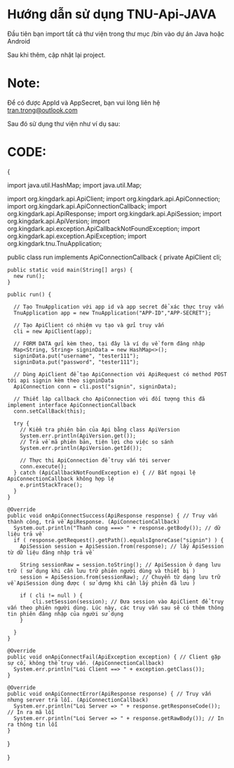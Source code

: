 # Hướng dẫn sử dụng TNU-Api-JAVA

Đầu tiên bạn import tất cả thư viện trong thư mục /bin vào dự án Java hoặc Android

Sau khi thêm, cập nhật lại project.

# Note:
Để có được AppId và AppSecret, bạn vui lòng liên hệ tran.trong@outlook.com

Sau đó sử dụng thư viện như ví dụ sau:
# CODE:
{

  import java.util.HashMap;
  import java.util.Map;

  import org.kingdark.api.ApiClient;
  import org.kingdark.api.ApiConnection;
  import org.kingdark.api.ApiConnectionCallback;
  import org.kingdark.api.ApiResponse;
  import org.kingdark.api.ApiSession;
  import org.kingdark.api.ApiVersion;
  import org.kingdark.api.exception.ApiCallbackNotFoundException;
  import org.kingdark.api.exception.ApiException;
  import org.kingdark.tnu.TnuApplication;

  public class run implements ApiConnectionCallback {
    private ApiClient cli;

    public static void main(String[] args) {
      new run();
    }

    public run() {

      // Tạo TnuApplication với app id và app secret để xác thực truy vấn
      TnuApplication app = new TnuApplication("APP-ID","APP-SECRET");

      // Tạo ApiClient có nhiệm vụ tạo và gửi truy vấn
      cli = new ApiClient(app);

      // FORM DATA gửi kèm theo, tại đây là ví dụ về form đăng nhập
      Map<String, String> signinData = new HashMap<>();
      signinData.put("username", "tester111");
      signinData.put("password", "tester111");

      // Dùng ApiClient để tạo ApiConnection với ApiRequest có method POST tới api signin kèm theo signinData
      ApiConnection conn = cli.post("signin", signinData);

      // Thiết lập callback cho ApiConnection với đối tượng this đã implement interface ApiConnectionCallback
      conn.setCallBack(this);

      try {
        // Kiểm tra phiên bản của Api bằng class ApiVersion
        System.err.println(ApiVersion.get());
        // Trả về mã phiên bản, tiện lợi cho việc so sánh
        System.err.println(ApiVersion.getId());

        // Thực thi ApiConnection để truy vấn tới server
        conn.execute();
      } catch (ApiCallbackNotFoundException e) { // Bắt ngoại lệ ApiConnectionCallback không hợp lệ
        e.printStackTrace();
      }
    }

    @Override
    public void onApiConnectSuccess(ApiResponse response) { // Truy vấn thành công, trả về ApiResponse. (ApiConnectionCallback)
      System.out.println("Thanh cong ===> " + response.getBody()); // dữ liệu trả về
      if ( response.getRequest().getPath().equalsIgnoreCase("signin") ) {
        ApiSession session = ApiSession.from(response); // lấy ApiSession từ dữ liệu đăng nhập trả về

        String sessionRaw = session.toString(); // ApiSession ở dạng lưu trữ ( sử dụng khi cần lưu trữ phiên người dùng và thiết bị )
        session = ApiSession.from(sessionRaw); // Chuyển từ dạng lưu trữ về ApiSession dùng được ( sử dựng khi cần lấy phiên đã lưu )

        if ( cli != null ) {
            cli.setSession(session); // Đưa session vào ApiClient để truy vấn theo phiên người dùng. Lúc này, các truy vấn sau sẽ có thêm thông tin phiên đăng nhập của người sử dụng
        }

      }
    }

    @Override
    public void onApiConnectFail(ApiException exception) { // Client gặp sự cố, không thể truy vấn. (ApiConnectionCallback)
      System.err.println("Loi Client ==> " + exception.getClass());
    }

    @Override
    public void onApiConnectError(ApiResponse response) { // Truy vấn nhưng server trả lỗi. (ApiConnectionCallback)
      System.err.println("Loi Server => " + response.getResponseCode()); // In ra mã lỗi
      System.err.println("Loi Server => " + response.getRawBody()); // In ra thông tin lỗi
    }
  }

}
